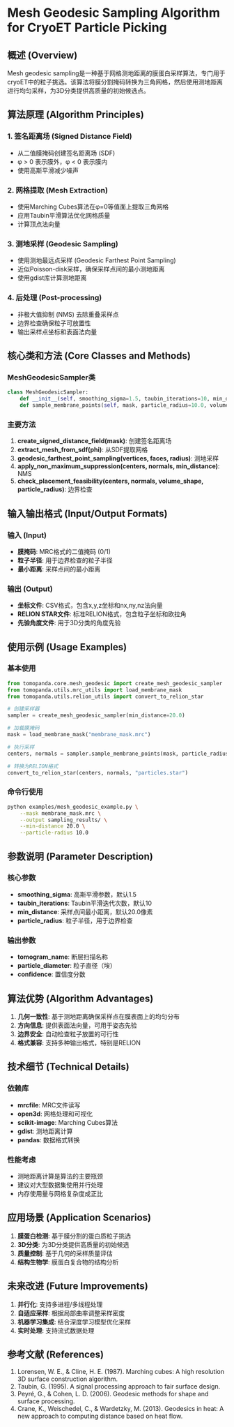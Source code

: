 # Mesh Geodesic Sampling Algorithm for CryoET Particle Picking

## 概述 (Overview)

Mesh geodesic sampling是一种基于网格测地距离的膜蛋白采样算法，专门用于cryoET中的粒子挑选。该算法将膜分割掩码转换为三角网格，然后使用测地距离进行均匀采样，为3D分类提供高质量的初始候选点。

## 算法原理 (Algorithm Principles)

### 1. 签名距离场 (Signed Distance Field)
- 从二值膜掩码创建签名距离场 (SDF)
- φ > 0 表示膜外，φ < 0 表示膜内
- 使用高斯平滑减少噪声

### 2. 网格提取 (Mesh Extraction)
- 使用Marching Cubes算法在φ=0等值面上提取三角网格
- 应用Taubin平滑算法优化网格质量
- 计算顶点法向量

### 3. 测地采样 (Geodesic Sampling)
- 使用测地最远点采样 (Geodesic Farthest Point Sampling)
- 近似Poisson-disk采样，确保采样点间的最小测地距离
- 使用gdist库计算测地距离

### 4. 后处理 (Post-processing)
- 非极大值抑制 (NMS) 去除重叠采样点
- 边界检查确保粒子可放置性
- 输出采样点坐标和表面法向量

## 核心类和方法 (Core Classes and Methods)

### MeshGeodesicSampler类

```python
class MeshGeodesicSampler:
    def __init__(self, smoothing_sigma=1.5, taubin_iterations=10, min_distance=20.0)
    def sample_membrane_points(self, mask, particle_radius=10.0, volume_shape=None)
```

### 主要方法

1. **create_signed_distance_field(mask)**: 创建签名距离场
2. **extract_mesh_from_sdf(phi)**: 从SDF提取网格
3. **geodesic_farthest_point_sampling(vertices, faces, radius)**: 测地采样
4. **apply_non_maximum_suppression(centers, normals, min_distance)**: NMS
5. **check_placement_feasibility(centers, normals, volume_shape, particle_radius)**: 边界检查

## 输入输出格式 (Input/Output Formats)

### 输入 (Input)
- **膜掩码**: MRC格式的二值掩码 (0/1)
- **粒子半径**: 用于边界检查的粒子半径
- **最小距离**: 采样点间的最小距离

### 输出 (Output)
- **坐标文件**: CSV格式，包含x,y,z坐标和nx,ny,nz法向量
- **RELION STAR文件**: 标准RELION格式，包含粒子坐标和欧拉角
- **先验角度文件**: 用于3D分类的角度先验

## 使用示例 (Usage Examples)

### 基本使用

```python
from tomopanda.core.mesh_geodesic import create_mesh_geodesic_sampler
from tomopanda.utils.mrc_utils import load_membrane_mask
from tomopanda.utils.relion_utils import convert_to_relion_star

# 创建采样器
sampler = create_mesh_geodesic_sampler(min_distance=20.0)

# 加载膜掩码
mask = load_membrane_mask("membrane_mask.mrc")

# 执行采样
centers, normals = sampler.sample_membrane_points(mask, particle_radius=10.0)

# 转换为RELION格式
convert_to_relion_star(centers, normals, "particles.star")
```

### 命令行使用

```bash
python examples/mesh_geodesic_example.py \
    --mask membrane_mask.mrc \
    --output sampling_results/ \
    --min-distance 20.0 \
    --particle-radius 10.0
```

## 参数说明 (Parameter Description)

### 核心参数
- **smoothing_sigma**: 高斯平滑参数，默认1.5
- **taubin_iterations**: Taubin平滑迭代次数，默认10
- **min_distance**: 采样点间最小距离，默认20.0像素
- **particle_radius**: 粒子半径，用于边界检查

### 输出参数
- **tomogram_name**: 断层扫描名称
- **particle_diameter**: 粒子直径（埃）
- **confidence**: 置信度分数

## 算法优势 (Algorithm Advantages)

1. **几何一致性**: 基于测地距离确保采样点在膜表面上的均匀分布
2. **方向信息**: 提供表面法向量，可用于姿态先验
3. **边界安全**: 自动检查粒子放置的可行性
4. **格式兼容**: 支持多种输出格式，特别是RELION

## 技术细节 (Technical Details)

### 依赖库
- **mrcfile**: MRC文件读写
- **open3d**: 网格处理和可视化
- **scikit-image**: Marching Cubes算法
- **gdist**: 测地距离计算
- **pandas**: 数据格式转换

### 性能考虑
- 测地距离计算是算法的主要瓶颈
- 建议对大型数据集使用并行处理
- 内存使用量与网格复杂度成正比

## 应用场景 (Application Scenarios)

1. **膜蛋白检测**: 基于膜分割的蛋白质粒子挑选
2. **3D分类**: 为3D分类提供高质量的初始候选
3. **质量控制**: 基于几何的采样质量评估
4. **结构生物学**: 膜蛋白复合物的结构分析

## 未来改进 (Future Improvements)

1. **并行化**: 支持多进程/多线程处理
2. **自适应采样**: 根据局部曲率调整采样密度
3. **机器学习集成**: 结合深度学习模型优化采样
4. **实时处理**: 支持流式数据处理

## 参考文献 (References)

1. Lorensen, W. E., & Cline, H. E. (1987). Marching cubes: A high resolution 3D surface construction algorithm.
2. Taubin, G. (1995). A signal processing approach to fair surface design.
3. Peyré, G., & Cohen, L. D. (2006). Geodesic methods for shape and surface processing.
4. Crane, K., Weischedel, C., & Wardetzky, M. (2013). Geodesics in heat: A new approach to computing distance based on heat flow.
